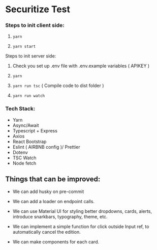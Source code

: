 # Securitize Test

### Steps to init client side:

1.  ``yarn``
  
2.  ``yarn start``
  
Steps to init server side:

1. Check you set up .env file with .env.example variables ( APIKEY )
  
2. ``yarn``
  
3. ``yarn run tsc``  ( Compile code to dist folder )
  
4. ``yarn run watch``
  
### Tech Stack:

 - Yarn
 - Async/Await
 - Typescript + Express
 - Axios
 - React Bootstrap
 - Eslint ( AIRBNB config )/ Prettier
 - Dotenv
 - TSC Watch
 - Node fetch
  
## Things that can be improved:

 - We can add husky on pre-commit

 - We can add a loader on endpoint calls.

 - We can use Material UI for styling better dropdowns, cards, alerts, introduce snarkbars, typography, theme, etc.
 
 - We can implement a simple function for click outside Input ref, to automatically cancel the edition.

 - We can make components for each card.
 

  
